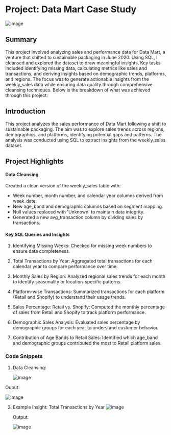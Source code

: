 # Project: Data Mart Case Study  
![image](https://github.com/user-attachments/assets/45320bce-d558-4ec0-8d08-3fd47894cae2)

## Summary  

This project involved analyzing sales and performance data for Data Mart, a venture that shifted to sustainable packaging in June 2020. Using SQL, I cleansed and explored the dataset to draw meaningful insights. Key tasks included identifying missing data, calculating metrics like sales and transactions, and deriving insights based on demographic trends, platforms, and regions.
The focus was to generate actionable insights from the weekly_sales data while ensuring data quality through comprehensive cleansing techniques. Below is the breakdown of what was achieved through this project:

## Introduction
This project analyzes the sales performance of Data Mart following a shift to sustainable packaging. The aim was to explore sales trends across regions, demographics, and platforms, identifying potential gaps and patterns. The analysis was conducted using SQL to extract insights from the weekly_sales dataset.

## Project Highlights
#### Data Cleansing
Created a clean version of the weekly_sales table with:
 - Week number, month number, and calendar year columns derived from week_date.
 - New age_band and demographic columns based on segment mapping.
 - Null values replaced with 'Unknown' to maintain data integrity.
 - Generated a new avg_transaction column by dividing sales by transactions.

#### Key SQL Queries and Insights

1. Identifying Missing Weeks: Checked for missing week numbers to ensure data completeness.

2. Total Transactions by Year: Aggregated total transactions for each calendar year to compare performance over time.

3. Monthly Sales by Region: Analyzed regional sales trends for each month to identify seasonality or location-specific patterns.

4. Platform-wise Transactions: Summarized transactions for each platform (Retail and Shopify) to understand their usage trends.

5. Sales Percentage: Retail vs. Shopify: Computed the monthly percentage of sales from Retail and Shopify to track platform performance.

6. Demographic Sales Analysis: Evaluated sales percentage by demographic groups for each year to understand customer behavior.

7. Contribution of Age Bands to Retail Sales: Identified which age_band and demographic groups contributed the most to Retail platform sales.

### Code Snippets
1. Data Cleansing:
   
   ![image](https://github.com/user-attachments/assets/a4753816-37a7-4d89-83f7-1897911b0d56)

 Ouput:
 
 ![image](https://github.com/user-attachments/assets/b13c42ac-5365-45a8-9a30-289ba098462c)

 2. Example Insight: Total Transactions by Year
    ![image](https://github.com/user-attachments/assets/0296e10b-3fa6-430f-9971-ab0e1896c680)

    Output:
    
    ![image](https://github.com/user-attachments/assets/0eeb0d9f-b8cd-416a-a0ac-72f5d7231cda)



   
